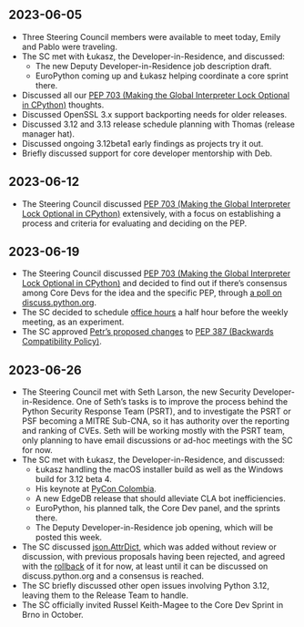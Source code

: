 ## 2023-06-05

- Three Steering Council members were available to meet today, Emily and Pablo were traveling.
- The SC met with Łukasz, the Developer-in-Residence, and discussed:
  - The new Deputy Developer-in-Residence job description draft.
  - EuroPython coming up and Łukasz helping coordinate a core sprint there.
- Discussed all our [PEP 703 (Making the Global Interpreter Lock Optional in CPython)](https://peps.python.org/pep-0703/) thoughts.
- Discussed OpenSSL 3.x support backporting needs for older releases.
- Discussed 3.12 and 3.13 release schedule planning with Thomas (release manager hat).
- Discussed ongoing 3.12beta1 early findings as projects try it out.
- Briefly discussed support for core developer mentorship with Deb.

## 2023-06-12

- The Steering Council discussed [PEP 703 (Making the Global Interpreter Lock Optional in CPython)](https://peps.python.org/pep-0703/) extensively, with a focus on establishing a process and criteria for evaluating and deciding on the PEP.

## 2023-06-19

- The Steering Council discussed [PEP 703 (Making the Global Interpreter Lock Optional in CPython)](https://peps.python.org/pep-0703/) and decided to find out if there’s consensus among Core Devs for the idea and the specific PEP, through [a poll on discuss.python.org](https://discuss.python.org/t/poll-feedback-to-the-sc-on-making-cpython-free-threaded-and-pep-703/28540).
- The SC decided to schedule [office hours](https://discuss.python.org/t/steering-council-office-hours/28881) a half hour before the weekly meeting, as an experiment.
- The SC approved [Petr’s proposed changes](https://github.com/python/steering-council/issues/196) to [PEP 387 (Backwards Compatibility Policy)](https://peps.python.org/pep-0387/).

## 2023-06-26

- The Steering Council met with Seth Larson, the new Security Developer-in-Residence. One of Seth’s tasks is to improve the process behind the Python Security Response Team (PSRT), and to investigate the PSRT or PSF becoming a MITRE Sub-CNA, so it has authority over the reporting and ranking of CVEs. Seth will be working mostly with the PSRT team, only planning to have email discussions or ad-hoc meetings with the SC for now.
- The SC met with Łukasz, the Developer-in-Residence, and discussed:
  - Łukasz handling the macOS installer build as well as the Windows build for 3.12 beta 4.
  - His keynote at [PyCon Colombia](https://2023.pycon.co/).
  - A new EdgeDB release that should alleviate CLA bot inefficiencies.
  - EuroPython, his planned talk, the Core Dev panel, and the sprints there.
  - The Deputy Developer-in-Residence job opening, which will be posted this week.
- The SC discussed [json.AttrDict](https://github.com/python/cpython/issues/96145), which was added without review or discussion, with previous proposals having been rejected, and agreed with the [rollback](https://github.com/python/cpython/pull/105948) of it for now, at least until it can be discussed on discuss.python.org and a consensus is reached.
- The SC briefly discussed other open issues involving Python 3.12, leaving them to the Release Team to handle.
- The SC officially invited Russel Keith-Magee to the Core Dev Sprint in Brno in October.
